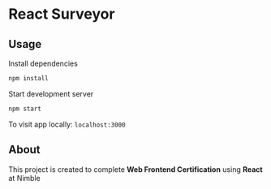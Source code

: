 # React Surveyor

## Usage

Install dependencies

```js
npm install
```

Start development server

```js
npm start
```

To visit app locally: `localhost:3000`

## About

This project is created to complete **Web Frontend Certification** using **React** at Nimble
